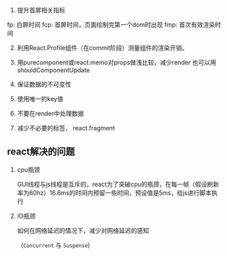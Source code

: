 
1. 提升首屏相关指标

  fp: 白屏时间
  fcp: 首屏时间，页面绘制完第一个dom时出现
  fmp: 首次有效渲染时间

2. 利用React.Profile组件（在commit阶段）测量组件的渲染开销。
3. 用purecomponent或react.memo对props做浅比较，减少render
也可以用shouldComponentUpdate

4. 保证数据的不可变性
5. 使用唯一的key值
6. 不要在render中处理数据
7. 减少不必要的标签， react.fragment

## react解决的问题

1. cpu瓶颈

    GUI线程与js线程是互斥的，react为了突破cpu的瓶颈，在每一帧（假设刷新率为60hz）16.6ms的时间内预留一些时间，预设值是5ms，给js进行脚本执行
2. IO瓶颈

    如何在网络延迟的情况下，减少对网络延迟的感知

    （`Concurrent` 与 `Suspense`)